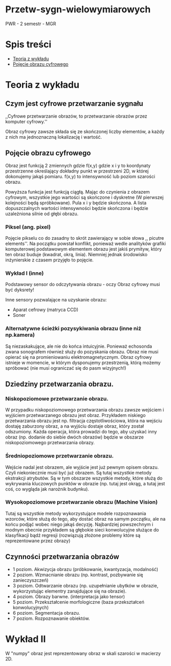 # Przetw-sygn-wielowymiarowych
 PWR - 2 semestr - MGR

# Spis treści
* [Teoria z wykładu](#teoria-z-wykładu)
* [Pojęcie obrazu cyfrowego](#pojęcie-obrazu-cyfrowego)

# Teoria z wykładu

## Czym jest cyfrowe przetwarzanie sygnału 


,,Cyfrowe przetwarzanie obrazów, to przetwarzanie obrazów przez komputer cyfrowy.''

Obraz cyfrowy zawsze składa się ze skończonej liczby elementów, a każdy z nich ma jednoznaczną lokalizację i wartość.


## Pojęcie obrazu cyfrowego

Obraz jest funkcją 2 zmiennych gdzie f(x,y) gdzie x i y to koordynaty przestrzenne określający dokładny punkt w przestrzeni 2D, w której dokonujemy jakąś pomiaru. f(x,y) to intensywność lub poziom szarości obrazu.

Powyższa funkcja jest funkcją ciągłą. Mając do czynienia z obrazem cyfrowym, wszystkie jego wartości są skończone i dyskretne (W pierwszej kolejności będą spróbkowane). Pula x i y będzie skończona. A lista dopuszczalnych wartości intensywności będzie skończona i będzie uzależniona silnie od głębi obrazu.

### Piksel (ang. pixel)
Pojęcie pikselu co do zasadny to skrót zawierający w sobie słowa ,, picutre elements''. Na początku powstał konflikt, ponieważ wedle analityków grafiki komputerowej podstawowym elementem obrazu jest jakiś prymityw, który ten obraz buduje (kwadrat, okrą, linia). Niemniej jednak środowisko inżynierskie z czasem przyjęło to pojęcie.

### Wykład I (inne)
Podstawowy sensor do odczytywania obrazu - oczy
Obraz cyfrowy musi być dyksrety! 

Inne sensory pozwalające na uzyskanie obrazu:
 * Aparat cefrowy (matryca CCD)
 * Soner

###  Alternatywne ścieżki pozysykiwania obrazu (inne niż np.kamera)

Są niezaskakujące, ale nie do końca intuicyjnie. Ponieważ echosonda zwana sonografem również służy do pozyskania obrazu. Obraz nie musi opierać się na promieniowaniu elektromagnetycznym. Obraz cyfrowy istnieje w momencie, w którym dysponujemy przestrzenią, którą możemy spróbować (nie musi ograniczać się do pasm wizyjnych!)

## Dziedziny przetwarzania obrazu.

### Niskopoziomowe przetwarzanie obrazu.
W przypadku niskopoziomowego przetwarzania obrazu zawsze wejściem i wyjściem przetwarzanego obrazu jest obraz. Przykładem niskiego przetwarzania obrazu jest np. filtracja częstotliwościowa, która na wejściu dostaję zaburzony obraz, a na wyjściu dostaje obraz, który został odszumiony. Każda operacja, która prowadzi do tego, aby uzyskać inny obraz (np. dodanie do siebie dwóch obrazów) będzie w obszarze niskopoziomowego przetwarzania obrazy.


### Średniopoziomowe przetwarzanie obrazu.

Wejście nadal jest obrazem, ale wyjście jest już pewnym opisem obrazu. Czyli niekoniecznie musi być już obrazem. Są tutaj wszystkie metody ekstrakcji atrybutów. Są w tym obszarze wszystkie metody, które służą do wykrywania kluczowych punktów w obrazie (np. tutaj jest okrąg, a tutaj jest coś, co wygląda jak narożnik budynku).


### Wysokopoziomowe przetwarzanie obrazu (Machine Vision)

Tutaj są wszystkie metody wykorzystujące modele rozpoznawania wzorców, które służą do tego, aby dostać obraz na samym początku, ale na końcu podjąć wobec niego jakąś decyzję. Najbardziej powszechnym i modnym obecnie przykładem są głębokie sieci konwolucyjne służące do klasyfikacji bądź regresji (rozwiązują złożone problemy które są reprezentowane przez obrazy)

## Czynności przetwarzania obrazów

* 1 poziom. Akwizycja obrazu (próbkowanie, kwantyzacja, modalność)
* 2 poziom. Wzmacnianie obrazu (np. kontrast, pozbywanie się zanieczyszczeń)
* 3 poziom. Odtwarzanie obrazu (np. uzupełnianie ubytków w obrazie, wykorzystując elementry zanajdujące się na obrazie).
* 4 poziom. Obrazy barwne. (interpretacja jako tensor)
* 5 poziom. Przekształcenie morfologiczne (baza przekształceń konwolucyjnych)
* 6 poziom. Segmentacja obrazu.
* 7 poziom. Rozpoznawanie obiektów.

# Wykład II 

W "numpy" obraz jest reprezentowany obraz w skali szarości w macierzy 2D.




